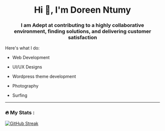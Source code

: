 
<h1 align="center">Hi 👋, I'm Doreen Ntumy</h1>
<h3 align="center">I am Adept at contributing to a highly collaborative environment, finding solutions, and delivering customer satisfaction</h3>

Here's what I do:


- Web Development

- UI/UX Designs

- Wordpress theme development

- Photography

- Surfing

---

### :fire: My Stats :
[![GitHub Streak](http://github-readme-streak-stats.herokuapp.com?user=deanclark1&theme=dark&background=000000)](https://git.io/streak-stats)




